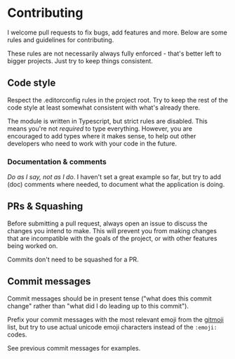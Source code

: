 # Contributing
I welcome pull requests to fix bugs, add features and more. Below are some rules and guidelines for contributing.

These rules are not necessarily always fully enforced - that's better left to bigger projects. Just try to keep things consistent.

## Code style
Respect the .editorconfig rules in the project root. Try to keep the rest of the code style at least somewhat consistent with what's already there.

The module is written in Typescript, but strict rules are disabled. This means you're not *required* to type everything. However, you are encouraged to add types where it makes sense, to help out other developers who need to work with your code in the future.

### Documentation & comments
_Do as I say, not as I do_. I haven't set a great example so far, but try to add (doc) comments where needed, to document what the application is doing.

## PRs & Squashing
Before submitting a pull request, always open an issue to discuss the changes you intend to make. This will prevent you from making changes that are incompatible with the goals of the project, or with other features being worked on.

Commits don't need to be squashed for a PR.

## Commit messages
Commit messages should be in present tense ("what does this commit change" rather than "what did I do leading up to this commit").

Prefix your commit messages with the most relevant emoji from the [gitmoji](https://gitmoji.carloscuesta.me/) list, but try to use actual unicode emoji characters instead of the `:emoji:` codes.

See previous commit messages for examples.
